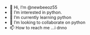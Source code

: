 - 👋 Hi, I’m @newbeeoz55
- 👀 I’m interested in python.
- 🌱 I’m currently learning python
- 💞️ I’m looking to collaborate on python 
- 📫 How to reach me ...i dnno 

<!---
newbeeoz55 is a ✨ special ✨ repository because its `README.md` (this file) appears on your GitHub profile.
You can click the Preview link to take a look at your changes.
--->
